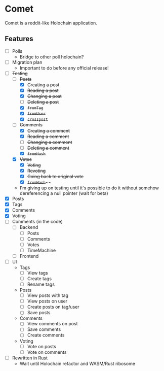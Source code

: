# Comet
Comet is a reddit-like Holochain application.

## Features

- [ ] Polls
    - Bridge to other poll holochain?
- [ ] Migration plan
    - Important to do before any official release!
- [ ] ~~Testing~~
    - [ ] ~~Posts~~
        - [x] ~~Creating a post~~
        - [x] ~~Reading a post~~
        - [x] ~~Changing a post~~
        - [ ] ~~Deleting a post~~
        - [x] ~~`fromTag`~~
        - [x] ~~`fromUser`~~
        - [x] ~~`crosspost`~~
    - [ ] ~~Comments~~
        - [x] ~~Creating a comment~~
        - [x] ~~Reading a comment~~
        - [ ] ~~Changing a comment~~
        - [ ] ~~Deleting a comment~~
        - [x] ~~`fromHash`~~
    - [x] ~~Votes~~
        - [x] ~~Voting~~
        - [x] ~~Revoting~~
        - [x] ~~Going back to original vote~~
        - [x] ~~`fromHash`~~~~
    - I'm giving up on testing until it's possible to do it without somehow dereferencing a null pointer (wait for beta)
- [x] Posts
- [x] Tags
- [x] Comments
- [x] Voting
- [ ] Comments (in the code)
    - [ ] Backend
        - [ ] Posts
        - [ ] Comments
        - [ ] Votes
        - [ ] TimeMachine
    - [ ] Frontend
- [ ] UI
    - Tags
        - [ ] View tags
        - [ ] Create tags
        - [ ] Rename tags
    - Posts
        - [ ] View posts with tag
        - [ ] View posts on user
        - [ ] Create posts on tag/user
        - [ ] Save posts
    - Comments
        - [ ] View comments on post
        - [ ] Save comments
        - [ ] Create comments
    - Voting
        - [ ] Vote on posts
        - [ ] Vote on comments
- [ ] Rewritten in Rust
    - Wait until Holochain refactor and WASM/Rust ribosome